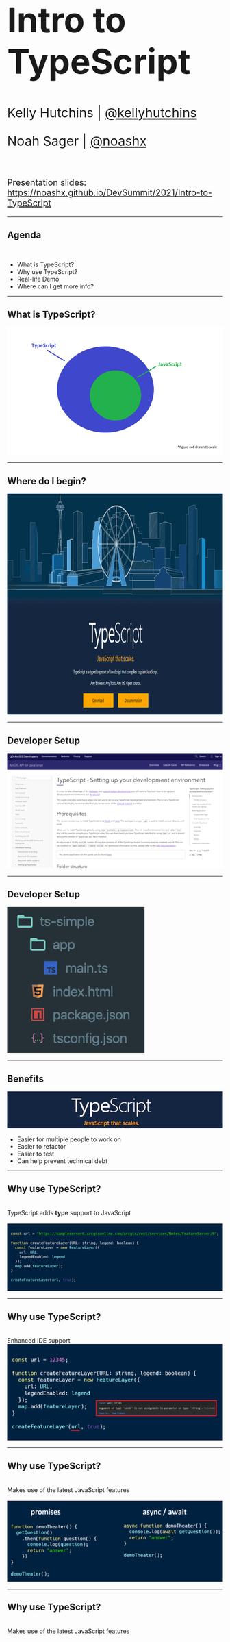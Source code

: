 <!-- .slide: data-background="../img/2021/dev-summit/bg-1.png" data-background-size="cover -->
<h1 style="text-align: left; font-size: 80px;">Intro to TypeScript</h1>
<p style="text-align: left; font-size: 30px;">Kelly Hutchins | <a href="https://twitter.com/kellyhutchins">@kellyhutchins</a></p>
<p style="text-align: left; font-size: 30px;">Noah Sager | <a href="https://twitter.com/Noashx">@noashx</a></p>
<p style="text-align: left; font-size: 30px;"></p></br>
<p style="text-align: left; font-size: 20px;">Presentation slides: <a href="https://noashx.github.io/DevSummit/2021/Intro-to-TypeScript">https://noashx.github.io/DevSummit/2021/Intro-to-TypeScript</a></p>

---

<!-- .slide: data-auto-animate data-background="../img/2021/dev-summit/bg-3.png" -->
## Agenda
</br>

 - What is TypeScript?
 - Why use TypeScript?
 - Real-life Demo
 - Where can I get more info?

---

<!-- .slide: data-auto-animate data-background="../img/2021/dev-summit/bg-2.png" -->
## What is TypeScript?

<a href="https://www.typescriptlang.org/" target="_blank">
<img style="float:center;" src="pictures/TypeScript_Superset_JavaScript.png" alt="TypeScript_Superset_JavaScript">
</a>

---

<!-- .slide: data-auto-animate data-background="../img/2021/dev-summit/bg-2.png" -->
## Where do I begin?

<a href="https://www.typescriptlang.org/" target="_blank">
<img src="pictures/TS.png" alt="TypeScript landing page" width="1037" height="516">
</a>

---

<!-- .slide: data-auto-animate data-background="../img/2021/dev-summit/bg-2.png" -->
## **Developer Setup**

<a href="https://developers.arcgis.com/javascript/latest/guide/typescript-setup/index.html" target="_blank">
<img src="pictures/TypeScript - Setting up.png" alt="TypeScript - Setting up">
</a>

---

<!-- .slide: data-auto-animate data-background="../img/2021/dev-summit/bg-2.png" -->
## **Developer Setup**

<a href="https://developers.arcgis.com/javascript/latest/guide/typescript-setup/index.html" target="_blank">
<img src="pictures/TS_setup.png" alt="Setup_TS">
</a>

---

<!-- .slide: data-auto-animate data-background="../img/2021/dev-summit/bg-2.png" -->
## Benefits

![TypeScript](pictures/typescript.jpg)
- Easier for multiple people to work on
- Easier to refactor
- Easier to test
- Can help prevent technical debt

---

<!-- .slide: data-auto-animate data-background="../img/2021/dev-summit/bg-2.png" -->
## Why use TypeScript?
</br>
TypeScript adds <b>type</b> support to JavaScript
</br>
</br>
<img src="pictures/TS_1a.png" alt="TypeScript_Example1">

---

<!-- .slide: data-auto-animate data-background="../img/2021/dev-summit/bg-2.png" -->
## Why use TypeScript?
</br>
Enhanced IDE support
</br>
<img src="pictures/TS_2.png" alt="TypeScript_Example2">

---

<!-- .slide: data-auto-animate data-background="../img/2021/dev-summit/bg-2.png" -->
## Why use TypeScript?
</br>
Makes use of the latest JavaScript features
</br>
</br>
<img src="pictures/promise_async_await_carbon4.png" alt="TypeScript_Example3">

---

<!-- .slide: data-auto-animate data-background="../img/2021/dev-summit/bg-2.png" -->
## Why use TypeScript?
</br>
Makes use of the latest JavaScript features
</br>
</br>
<img src="pictures/dynamicModule2.png" alt="TypeScript_Example4">

---

<!-- .slide: data-auto-animate data-background="../img/2021/dev-summit/bg-2.png" -->
## Setup and First steps

1. The recommended way to install TypeScript is via `node` and `npm`.

2. Make sure to install TypeScript globally: <br>
```bash
npm install -g typescript
```
3. Install the ArcGIS API for JavaScript Typings: <br>
```bash
npm install --save @types/arcgis-js-api
```

---

<!-- .slide: data-auto-animate data-background="../img/2021/dev-summit/bg-2.png" -->
## **Demo: Build a TypeScript app from scratch**

<img style="float:bottom;" src="pictures/KellyH.png" alt="Kelly_Hutchins">

---

<!-- .slide: data-auto-animate data-background="../img/2021/dev-summit/bg-2.png" -->
## Tip: Hide .js and .jsmap files
</br>
- Reduce clutter
- VSCode: Add below to user preferences in files.exclude

```
 **/*.js.map": true,
        "**/*.js": {
            "when": "$(basename).ts

```

---

<!-- .slide: data-auto-animate data-background="../img/2021/dev-summit/bg-2.png" -->
## Tip: Debugging with source maps
  - Enable source maps in browser dev tools
  - Set breakpoints in .ts instead of .js

  ![JS Code](pictures/transpiled.png)

---

<!-- .slide: data-auto-animate data-background="../img/2021/dev-summit/bg-2.png" -->
## Tip: Use __esri instead of import
- Only contains type interfaces
- Can use when not instantiating type
```
import esri = __esri;
const layerList = new LayerList({
  view,
  listItemCreatedFunction: event => {
    const item = event.item as __esri.ListItem;
  }
});
```

---

<!-- .slide: data-auto-animate data-background="../img/2021/dev-summit/bg-2.png" -->
## Where can I get more info?

- SDK Documentation
- Esri-related training and webinars
- ArcGIS Blogs
- GeoNet, StackExchange, etc.</br>
</br>
<a href="https://www.esri.com/arcgis-blog/products/js-api-arcgis/mapping/using-typescript-with-the-arcgis-api-for-javascript/" target="_blank">
<img style="float:bottom;" src="pictures/Using_TS_blog.png" alt="Using_TS_blog">

---

<!-- .slide: data-auto-animate data-background="../img/2021/dev-summit/bg-1.png" -->
## **Additional TypeScript Session**

<img style="float:bottom;" src="pictures/Using_TS_with_JSAPI.png" alt="TypeScript_Session">

---

<!-- .slide: data-auto-animate data-background="../img/2021/dev-summit/bg-5.png" -->

![esri](pictures/esri-science-logo-white.png "esri")

---

<!-- .slide: data-auto-animate data-background="pictures/2021-feedback.jpg" -->